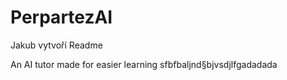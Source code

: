 # PerpartezAI
Jakub vytvoří Readme

An AI tutor made for easier learning
sfbfbaljnd§bjvsdjlfgadadada